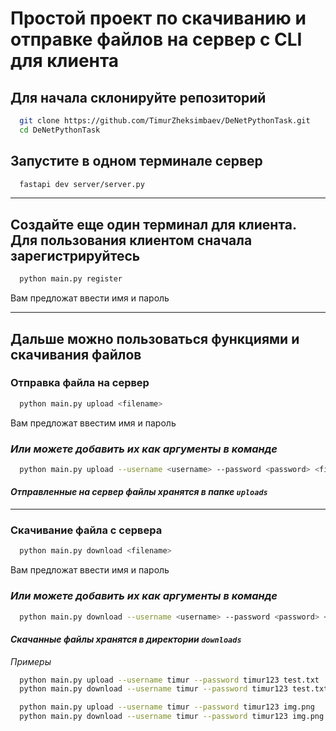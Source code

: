 # Простой проект по скачиванию и отправке файлов на сервер с CLI для клиента

## Для начала склонируйте репозиторий 
```bash
  git clone https://github.com/TimurZheksimbaev/DeNetPythonTask.git
  cd DeNetPythonTask
```

## Запустите в одном терминале сервер
```bash
  fastapi dev server/server.py
```

---

## Создайте еще один терминал для клиента. Для пользования клиентом сначала зарегистрируйтесь
```bash
  python main.py register
```
Вам предложат ввести имя и пароль

---

## Дальше можно пользоваться функциями  и скачивания файлов
### Отправка файла на сервер
```bash
  python main.py upload <filename>
```
Вам предложат ввестим имя и пароль

### *Или можете добавить их как аргументы в команде*
```bash
  python main.py upload --username <username> --password <password> <filename>
```

#### *Отправленные на сервер файлы хранятся в папке `uploads`* 

---
### Скачивание файла с сервера
```bash
  python main.py download <filename>
```
Вам предложат ввести имя и пароль
### *Или можете добавить их как аргументы в команде*
```bash
  python main.py download --username <username> --password <password> <filename>
```
#### *Скачанные файлы хранятся в директории `downloads`*

*Примеры*
```bash
  python main.py upload --username timur --password timur123 test.txt
  python main.py download --username timur --password timur123 test.txt
```

```bash
  python main.py upload --username timur --password timur123 img.png
  python main.py download --username timur --password timur123 img.png
```
